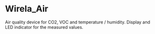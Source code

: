 # Wirela_Air
Air quality device for CO2, VOC and temperature / humidity. Display and LED indicator for the measured values.
